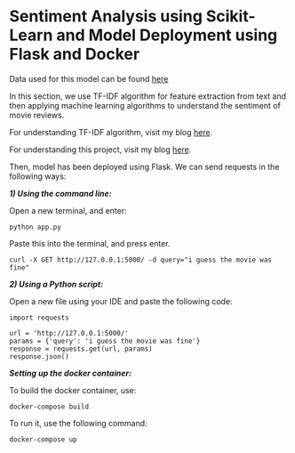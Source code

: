 # Sentiment Analysis using Scikit-Learn and Model Deployment using Flask and Docker

Data used for this model can be found [here](https://www.kaggle.com/c/sentiment-analysis-on-movie-reviews/data)

In this section, we use TF-IDF algorithm for feature extraction from text and then applying machine learning algorithms to understand the sentiment of movie reviews. 

For understanding TF-IDF algorithm, visit my blog [here](https://hritikattri10.wordpress.com/2019/10/12/feature-extraction-using-tf-idf-algorithm/).

For understanding this project, visit my blog [here](https://hritikattri10.wordpress.com/2020/01/01/sentiment-analysis-using-scikit-learn-and-model-deployment-using-flask-and-docker/).

Then, model has been deployed using Flask. We can send requests in the following ways: 

***1) Using the command line:*** 

Open a new terminal, and enter: 

```
python app.py
```

Paste this into the terminal, and press enter.

```
curl -X GET http://127.0.0.1:5000/ -d query="i guess the movie was fine"
```

***2) Using a Python script:***

Open a new file using your IDE and paste the following code: 

```
import requests

url = 'http://127.0.0.1:5000/'
params = {'query': 'i guess the movie was fine'}
response = requests.get(url, params)
response.json()
```

***Setting up the docker container:***

To build the docker container, use: 

```
docker-compose build
```

To run it, use the following command: 

```
docker-compose up
```
